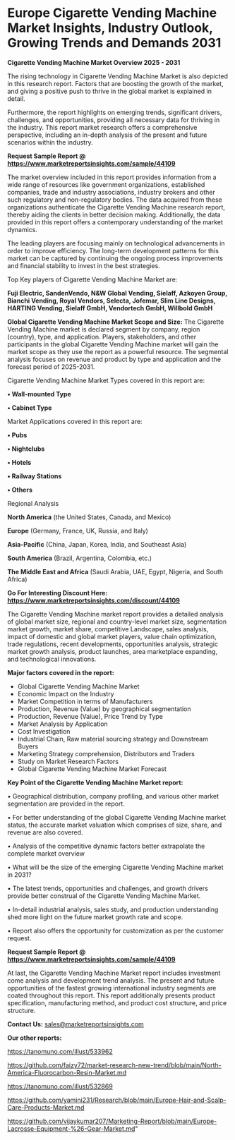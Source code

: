 # Europe Cigarette Vending Machine Market Insights, Industry Outlook, Growing Trends and Demands 2031

<Strong> Cigarette Vending Machine Market Overview 2025 - 2031</strong>

The rising technology in Cigarette Vending Machine Market is also depicted in this research report. Factors that are boosting the growth of the market, and giving a positive push to thrive in the global market is explained in detail.

Furthermore, the report highlights on emerging trends, significant drivers, challenges, and opportunities, providing all necessary data for thriving in the industry. This report market research offers a comprehensive perspective, including an in-depth analysis of the present and future scenarios within the industry.

<strong>Request Sample Report @ <a href=https://www.marketreportsinsights.com/sample/44109>https://www.marketreportsinsights.com/sample/44109</a></strong>

The market overview included in this report provides information from a wide range of resources like government organizations, established companies, trade and industry associations, industry brokers and other such regulatory and non-regulatory bodies. The data acquired from these organizations authenticate the Cigarette Vending Machine research report, thereby aiding the clients in better decision making. Additionally, the data provided in this report offers a contemporary understanding of the market dynamics.

The leading players are focusing mainly on technological advancements in order to improve efficiency. The long-term development patterns for this market can be captured by continuing the ongoing process improvements and financial stability to invest in the best strategies.

Top Key players of Cigarette Vending Machine Market are:

<strong>Fuji Electric, SandenVendo, N&W Global Vending, Sielaff, Azkoyen Group, Bianchi Vending, Royal Vendors, Selecta, Jofemar, Slim Line Designs, HARTING Vending, Sielaff GmbH, Vendortech GmbH, Willbold GmbH</strong>

<strong><b>Global Cigarette Vending Machine Market Scope and Size:</b></strong>
The Cigarette Vending Machine market is declared segment by company, region (country), type, and application. Players, stakeholders, and other participants in the global Cigarette Vending Machine market will gain the market scope as they use the report as a powerful resource. The segmental analysis focuses on revenue and product by type and application and the forecast period of 2025-2031.

Cigarette Vending Machine Market Types covered in this report are:

<strong>•  Wall-mounted Type

•  Cabinet Type</strong>

Market Applications covered in this report are:

<strong>•  Pubs

•  Nightclubs

•  Hotels

•  Railway Stations

•  Others</strong> 

Regional Analysis

<strong>North America</strong> (the United States, Canada, and Mexico)

<strong>Europe</strong> (Germany, France, UK, Russia, and Italy)

<strong>Asia-Pacific</strong> (China, Japan, Korea, India, and Southeast Asia)

<strong>South America</strong> (Brazil, Argentina, Colombia, etc.)

<strong>The Middle East and Africa</strong> (Saudi Arabia, UAE, Egypt, Nigeria, and South Africa)

<strong>Go For Interesting Discount Here: <a href=https://www.marketreportsinsights.com/discount/44109>https://www.marketreportsinsights.com/discount/44109</a></strong>

The Cigarette Vending Machine market report provides a detailed analysis of global market size, regional and country-level market size, segmentation market growth, market share, competitive Landscape, sales analysis, impact of domestic and global market players, value chain optimization, trade regulations, recent developments, opportunities analysis, strategic market growth analysis, product launches, area marketplace expanding, and technological innovations.

<strong><b>Major factors covered in the report:</b></strong>
<ul>
  <li>Global Cigarette Vending Machine Market </li>
  <li>Economic Impact on the Industry</li>
  <li>Market Competition in terms of Manufacturers</li>
  <li>Production, Revenue (Value) by geographical segmentation</li>
  <li>Production, Revenue (Value), Price Trend by Type</li>
  <li>Market Analysis by Application</li>
  <li>Cost Investigation</li>
  <li>Industrial Chain, Raw material sourcing strategy and Downstream Buyers</li>
  <li>Marketing Strategy comprehension, Distributors and Traders</li>
  <li>Study on Market Research Factors</li>
  <li>Global Cigarette Vending Machine Market Forecast</li>
</ul>

<strong><b>Key Point of the Cigarette Vending Machine Market report:</b></strong>

• Geographical distribution, company profiling, and various other market segmentation are provided in the report.

• For better understanding of the global Cigarette Vending Machine market status, the accurate market valuation which comprises of size, share, and revenue are also covered.

• Analysis of the competitive dynamic factors better extrapolate the complete market overview

• What will be the size of the emerging Cigarette Vending Machine market in 2031?

• The latest trends, opportunities and challenges, and growth drivers provide better construal of the Cigarette Vending Machine Market.

• In-detail industrial analysis, sales study, and production understanding shed more light on the future market growth rate and scope.

• Report also offers the opportunity for customization as per the customer request.

<strong>Request Sample Report @ <a href=https://www.marketreportsinsights.com/sample/44109>https://www.marketreportsinsights.com/sample/44109</a></strong>

At last, the Cigarette Vending Machine Market report includes investment come analysis and development trend analysis. The present and future opportunities of the fastest growing international industry segments are coated throughout this report. This report additionally presents product specification, manufacturing method, and product cost structure, and price structure.

<strong>Contact Us:</strong>
sales@marketreportsinsights.com

<strong>Our other reports:</strong>

<a href=https://tanomuno.com/illust/533962>https://tanomuno.com/illust/533962</a>

<a href=https://github.com/faizy72/market-research-new-trend/blob/main/North-America-Fluorocarbon-Resin-Market.md>https://github.com/faizy72/market-research-new-trend/blob/main/North-America-Fluorocarbon-Resin-Market.md</a>

<a href=https://tanomuno.com/illust/532869>https://tanomuno.com/illust/532869</a>

<a href=https://github.com/yamini231/Research/blob/main/Europe-Hair-and-Scalp-Care-Products-Market.md>https://github.com/yamini231/Research/blob/main/Europe-Hair-and-Scalp-Care-Products-Market.md</a>

<a href=https://github.com/vijaykumar207/Marketing-Report/blob/main/Europe-Lacrosse-Equipment-%26-Gear-Market.md>https://github.com/vijaykumar207/Marketing-Report/blob/main/Europe-Lacrosse-Equipment-%26-Gear-Market.md</a>"
